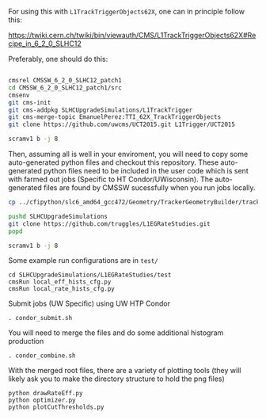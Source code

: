 For using this with `L1TrackTriggerObjects62X`, one can in principle follow this:

https://twiki.cern.ch/twiki/bin/viewauth/CMS/L1TrackTriggerObjects62X#Recipe_in_6_2_0_SLHC12

Preferably, one should do this:
```bash

cmsrel CMSSW_6_2_0_SLHC12_patch1
cd CMSSW_6_2_0_SLHC12_patch1/src
cmsenv
git cms-init
git cms-addpkg SLHCUpgradeSimulations/L1TrackTrigger
git cms-merge-topic EmanuelPerez:TTI_62X_TrackTriggerObjects
git clone https://github.com/uwcms/UCT2015.git L1Trigger/UCT2015

scramv1 b -j 8

```
Then, assuming all is well in your enviroment, you will need to copy some auto-generated python files and checkout this repository.  These auto-generated python files need to be included in the user code which is sent with farmed out jobs (Specific to HT Condor/UWisconsin).  The auto-generated files are found by CMSSW sucessfully when you run jobs locally.

```bash
cp ../cfipython/slc6_amd64_gcc472/Geometry/TrackerGeometryBuilder/tracker*.py Geometry/TrackerGeometryBuilder/python/ 

pushd SLHCUpgradeSimulations
git clone https://github.com/truggles/L1EGRateStudies.git
popd

scramv1 b -j 8
```

Some example run configurations are in `test/`

```
cd SLHCUpgradeSimulations/L1EGRateStudies/test
cmsRun local_eff_hists_cfg.py
cmsRun local_rate_hists_cfg.py
```

Submit jobs (UW Specific) using UW HTP Condor
```
. condor_submit.sh
```
You will need to merge the files and do some additional histogram production
```
. condor_combine.sh
```
With the merged root files, there are a variety of plotting tools (they will likely ask you to make the directory structure to hold the png files)
```
python drawRateEff.py
python optimizer.py
python plotCutThresholds.py
```



